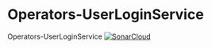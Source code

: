 # Operators-UserLoginService
Operators-UserLoginService
[![SonarCloud](https://sonarcloud.io/images/project_badges/sonarcloud-white.svg)](https://sonarcloud.io/dashboard?id=ufolog1368_Homework-Project-JavaGuru-course)
